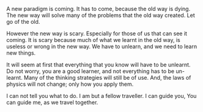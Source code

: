 A new paradigm is coming. It has to come, because the old way is dying.
The new way will solve many of the problems that the old way created. Let go of the old.

However the new way is scary. Especially for those of us that can see it coming. It is scary because much of what we learnt in the old way, is useless or wrong in the new way. We have to unlearn, and we need to learn new things. 

It will seem at first that everything that you know will have to be unlearnt. Do not worry, you are a good learner, and not everything has to be un-learnt. Many of the thinking strategies will still be of use. And, the laws of physics will not change; only how you apply them. 

I can not tell you what to do. I am but a fellow traveller. I can guide you, You can guide me, as we travel together.
